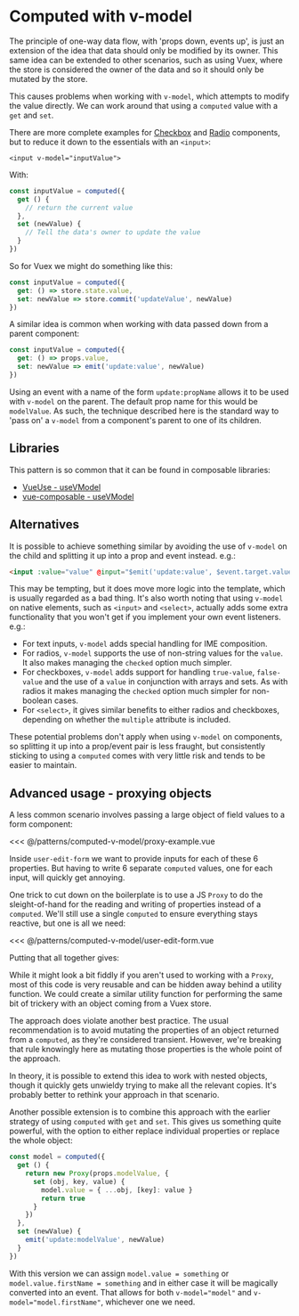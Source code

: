 <script setup>
import ProxyExample from './computed-v-model/proxy-example.vue'
</script>
# Computed with v-model

The principle of one-way data flow, with 'props down, events up', is just an extension of the idea that data should only be modified by its owner. This same idea can be extended to other scenarios, such as using Vuex, where the store is considered the owner of the data and so it should only be mutated by the store.

This causes problems when working with `v-model`, which attempts to modify the value directly. We can work around that using a `computed` value with a `get` and `set`.

There are more complete examples for [Checkbox](../components/checkbox.html) and [Radio](../components/radio.html) components, but to reduce it down to the essentials with an `<input>`:

```vue-html
<input v-model="inputValue">
```

With:

```js
const inputValue = computed({
  get () {
    // return the current value
  },
  set (newValue) {
    // Tell the data's owner to update the value
  }
})
```

So for Vuex we might do something like this:

```js
const inputValue = computed({
  get: () => store.state.value,
  set: newValue => store.commit('updateValue', newValue)
})
```

A similar idea is common when working with data passed down from a parent component:

```js
const inputValue = computed({
  get: () => props.value,
  set: newValue => emit('update:value', newValue)
})
```

Using an event with a name of the form `update:propName` allows it to be used with `v-model` on the parent. The default prop name for this would be `modelValue`. As such, the technique described here is the standard way to 'pass on' a `v-model` from a component's parent to one of its children.

## Libraries

This pattern is so common that it can be found in composable libraries:

- [VueUse - useVModel](https://vueuse.org/core/useVModel/)
- [vue-composable - useVModel](https://pikax.me/vue-composable/composable/misc/vmodel.html)

## Alternatives

It is possible to achieve something similar by avoiding the use of `v-model` on the child and splitting it up into a prop and event instead. e.g.:

```html
<input :value="value" @input="$emit('update:value', $event.target.value)">
```

This may be tempting, but it does move more logic into the template, which is usually regarded as a bad thing. It's also worth noting that using `v-model` on native elements, such as `<input>` and `<select>`, actually adds some extra functionality that you won't get if you implement your own event listeners. e.g.:

- For text inputs, `v-model` adds special handling for IME composition.
- For radios, `v-model` supports the use of non-string values for the `value`. It also makes managing the `checked` option much simpler.
- For checkboxes, `v-model` adds support for handling `true-value`, `false-value` and the use of a `value` in conjunction with arrays and sets. As with radios it makes managing the `checked` option much simpler for non-boolean cases.
- For `<select>`, it gives similar benefits to either radios and checkboxes, depending on whether the `multiple` attribute is included.

These potential problems don't apply when using `v-model` on components, so splitting it up into a prop/event pair is less fraught, but consistently sticking to using a `computed` comes with very little risk and tends to be easier to maintain.

## Advanced usage - proxying objects

A less common scenario involves passing a large object of field values to a form component:

<<< @/patterns/computed-v-model/proxy-example.vue

Inside `user-edit-form` we want to provide inputs for each of these 6 properties. But having to write 6 separate `computed` values, one for each input, will quickly get annoying.

One trick to cut down on the boilerplate is to use a JS `Proxy` to do the sleight-of-hand for the reading and writing of properties instead of a `computed`. We'll still use a single `computed` to ensure everything stays reactive, but one is all we need:

<<< @/patterns/computed-v-model/user-edit-form.vue

Putting that all together gives:

<live-example>
  <proxy-example />
</live-example>

While it might look a bit fiddly if you aren't used to working with a `Proxy`, most of this code is very reusable and can be hidden away behind a utility function. We could create a similar utility function for performing the same bit of trickery with an object coming from a Vuex store.

The approach does violate another best practice. The usual recommendation is to avoid mutating the properties of an object returned from a `computed`, as they're considered transient. However, we're breaking that rule knowingly here as mutating those properties is the whole point of the approach.

In theory, it is possible to extend this idea to work with nested objects, though it quickly gets unwieldy trying to make all the relevant copies. It's probably better to rethink your approach in that scenario.

Another possible extension is to combine this approach with the earlier strategy of using `computed` with `get` and `set`. This gives us something quite powerful, with the option to either replace individual properties or replace the whole object:

```js
const model = computed({
  get () {
    return new Proxy(props.modelValue, {
      set (obj, key, value) {
        model.value = { ...obj, [key]: value }
        return true
      }
    })
  },
  set (newValue) {
    emit('update:modelValue', newValue)
  }
})
```

With this version we can assign `model.value = something` or `model.value.firstName = something` and in either case it will be magically converted into an event. That allows for both `v-model="model"` and `v-model="model.firstName"`, whichever one we need.
